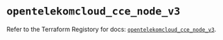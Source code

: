 # `opentelekomcloud_cce_node_v3`

Refer to the Terraform Registory for docs: [`opentelekomcloud_cce_node_v3`](https://www.terraform.io/docs/providers/opentelekomcloud/r/cce_node_v3).
